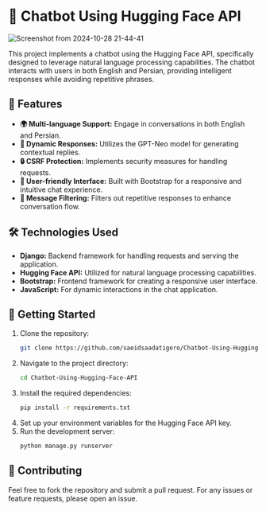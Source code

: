 # 🤖 Chatbot Using Hugging Face API

![Screenshot from 2024-10-28 21-44-41](https://github.com/user-attachments/assets/294805cc-b50f-4bc8-8339-fb6ea98dab46)

This project implements a chatbot using the Hugging Face API, specifically designed to leverage natural language processing capabilities. The chatbot interacts with users in both English and Persian, providing intelligent responses while avoiding repetitive phrases.

## 🌟 Features

- **🌍 Multi-language Support:** Engage in conversations in both English and Persian.
- **💬 Dynamic Responses:** Utilizes the GPT-Neo model for generating contextual replies.
- **🔒 CSRF Protection:** Implements security measures for handling requests.
- **🎨 User-friendly Interface:** Built with Bootstrap for a responsive and intuitive chat experience.
- **🚫 Message Filtering:** Filters out repetitive responses to enhance conversation flow.

## 🛠️ Technologies Used

- **Django:** Backend framework for handling requests and serving the application.
- **Hugging Face API:** Utilized for natural language processing capabilities.
- **Bootstrap:** Frontend framework for creating a responsive user interface.
- **JavaScript:** For dynamic interactions in the chat application.

## 🚀 Getting Started

1. Clone the repository:
   ```bash
   git clone https://github.com/saeidsaadatigero/Chatbot-Using-Hugging-Face-API.git
   ```
2. Navigate to the project directory:
   ```bash
   cd Chatbot-Using-Hugging-Face-API
   ```
3. Install the required dependencies:
   ```bash
   pip install -r requirements.txt
   ```
4. Set up your environment variables for the Hugging Face API key.
5. Run the development server:
   ```bash
   python manage.py runserver
   ```

## 🤝 Contributing

Feel free to fork the repository and submit a pull request. For any issues or feature requests, please open an issue. 
